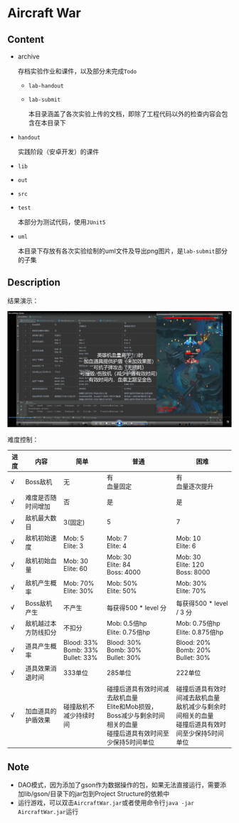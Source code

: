 # Aircraft War

## Content

- archive

  存档实验作业和课件，以及部分未完成`Todo`

  - `lab-handout`

  - `lab-submit`

    本目录涵盖了各次实验上传的文档，即除了工程代码以外的检查内容会包含在本目录下

- `handout`

  实践阶段（安卓开发）的课件

- `lib`

- `out`

- `src`

- `test`

  本部分为测试代码，使用`JUnit5`

- `uml`

  本目录下存放有各次实验绘制的uml文件及导出png图片，是`lab-submit`部分的子集

## Description

结果演示：

![image-20220506121833808](assets/image-20220506121833808.png)

难度控制：

| 进度 | 内容                 | 简单                                       | 普通                                                                        | 困难                                                          |
| ---- | -------------------- | ------------------------------------------ |---------------------------------------------------------------------------|-------------------------------------------------------------|
| √    | Boss敌机             | 无                                         | 有<br />血量固定                                                               | 有<br />血量逐次提升                                               |
| √    | 难度是否随时间增加   | 否                                         | 是                                                                         | 是                                                           |
| √    | 敌机最大数目         | 3(固定)                                    | 5                                                                         | 7                                                           |
| √    | 敌机初始速度         | Mob: 5<br />Elite: 3                       | Mob: 7<br />Elite: 4                                                      | Mob: 10<br />Elite: 6                                       |
| √    | 敌机初始血量         | Mob: 30<br />Elite: 60                     | Mob: 30<br />Elite: 84<br />Boss: 4000                                    | Mob: 30<br />Elite: 120<br />Boss: 8000                     |
| √    | 敌机产生概率         | Mob: 70%<br />Elite: 30%                   | Mob: 50%<br />Elite: 50%                                                  | Mob: 30%<br />Elite: 70%                                    |
| √    | Boss敌机产生         | 不产生                                     | 每获得500 \* level 分                                                         | 每获得500 * level / 3 分                                        |
| √    | 敌机越过本方防线扣分 | 不扣分                                     | Mob: 0.5倍hp<br />Elite: 0.75倍hp                                           | Mob: 0.75倍hp<br />Elite: 0.875倍hp                           |
| √    | 道具产生概率         | Blood: 33%<br />Bomb: 33%<br />Bullet: 33% | Blood: 30%<br />Bomb: 30%<br />Bullet: 30%                                | Blood: 20%<br />Bomb: 20%<br />Bullet: 30%                  |
| √    | 道具效果消退时间     | 333单位                                    | 285单位                                                                     | 222单位                                                       |
| √    | 加血道具的护盾效果   | 碰撞敌机不减少持续时间                     | 碰撞后道具有效时间减去敌机血量<br />Elite和Mob损毁，Boss减少与剩余时间相关的血量<br />碰撞后道具有效时间至少保持5时间单位 | 碰撞后道具有效时间减去敌机血量<br />敌机减少与剩余时间相关的血量<br />碰撞后道具有效时间至少保持5时间单位 |

## Note

* DAO模式，因为添加了gson作为数据操作的包，如果无法直接运行，需要添加lib/gson/目录下的jar包到Project Structure的依赖中
* 运行游戏，可以双击`AircraftWar.jar`或者使用命令行`java -jar AircraftWar.jar`运行
